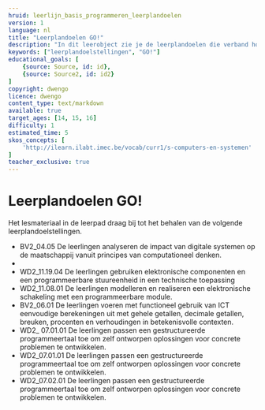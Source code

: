 ```yaml
---
hruid: leerlijn_basis_programmeren_leerplandoelen
version: 1
language: nl
title: "Leerplandoelen GO!"
description: "In dit leerobject zie je de leerplandoelen die verband houden met het materiaal uit dit leerpad."
keywords: ["leerplandoelstellingen", "GO!"]
educational_goals: [
    {source: Source, id: id}, 
    {source: Source2, id: id2}
]
copyright: dwengo
licence: dwengo
content_type: text/markdown
available: true
target_ages: [14, 15, 16]
difficulty: 1
estimated_time: 5
skos_concepts: [
    'http://ilearn.ilabt.imec.be/vocab/curr1/s-computers-en-systemen'
]
teacher_exclusive: true
---
```


# Leerplandoelen GO!

Het lesmateriaal in de leerpad draag bij tot het behalen van de volgende leerplandoelstellingen.

<ul class="dwengo-content leerplandoelen">
    <li>BV2_04.05 De leerlingen analyseren de impact van digitale systemen op de maatschappij vanuit principes van computationeel denken.<li>
    <li>WD2_11.19.04 De leerlingen gebruiken elektronische componenten en een programmeerbare stuureenheid in een technische toepassing</li>
    <li>WD2_11.08.01 De leerlingen modelleren en realiseren een elektronische schakeling met een programmeerbare module.</li>
    <li>BV2_06.01 De leerlingen voeren met functioneel gebruik van ICT eenvoudige berekeningen uit met gehele getallen, decimale getallen, breuken, procenten en verhoudingen in betekenisvolle contexten.</li>
    <li>WD2_ 07.01.01  De leerlingen passen een gestructureerde programmeertaal toe om zelf ontworpen oplossingen voor concrete problemen te ontwikkelen.</li>
    <li>WD2_07.01.01 De leerlingen passen een gestructureerde programmeertaal toe om zelf ontworpen oplossingen voor concrete problemen te ontwikkelen.</li>
    <li>WD2_07.02.01 De leerlingen passen een gestructureerde programmeertaal toe om zelf ontworpen oplossingen voor concrete problemen te ontwikkelen.</li>
</ul>